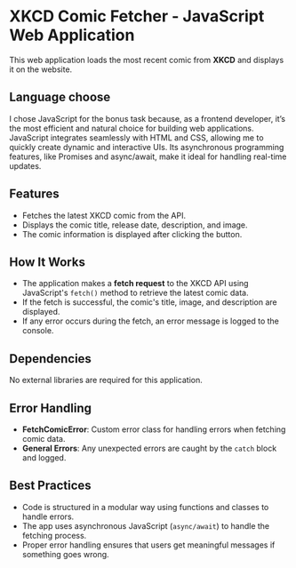 # XKCD Comic Fetcher - JavaScript Web Application

This web application loads the most recent comic from **XKCD** and displays it on the website.

## Language choose
I chose JavaScript for the bonus task because, as a frontend developer, it’s the most efficient and natural choice for building web applications. JavaScript integrates seamlessly with HTML and CSS, allowing me to quickly create dynamic and interactive UIs. Its asynchronous programming features, like Promises and async/await, make it ideal for handling real-time updates.

## Features

- Fetches the latest XKCD comic from the API.
- Displays the comic title, release date, description, and image.
- The comic information is displayed after clicking the button.

## How It Works

- The application makes a **fetch request** to the XKCD API using JavaScript's `fetch()` method to retrieve the latest comic data.
- If the fetch is successful, the comic's title, image, and description are displayed.
- If any error occurs during the fetch, an error message is logged to the console.

## Dependencies

No external libraries are required for this application.

## Error Handling

- **FetchComicError**: Custom error class for handling errors when fetching comic data.
- **General Errors**: Any unexpected errors are caught by the `catch` block and logged.

## Best Practices

- Code is structured in a modular way using functions and classes to handle errors.
- The app uses asynchronous JavaScript (`async/await`) to handle the fetching process.
- Proper error handling ensures that users get meaningful messages if something goes wrong.
